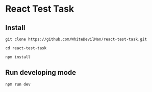 # React Test Task

## Install

```
git clone https://github.com/WhiteDevilMan/react-test-task.git

cd react-test-task

npm install
```

## Run developing mode

```
npm run dev
```
